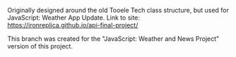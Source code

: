 Originally designed around the old Tooele Tech class structure, but used for JavaScript: Weather App Update. Link to site: https://ironreplica.github.io/api-final-project/

This branch was created for the "JavaScript: Weather and News Project" version of this project.
